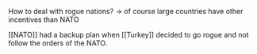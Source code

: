 How to deal with rogue nations?
-> of course large countries have other incentives than NATO


[[NATO]] had a backup plan when [[Turkey]] decided to go rogue and not follow the orders of the NATO.




